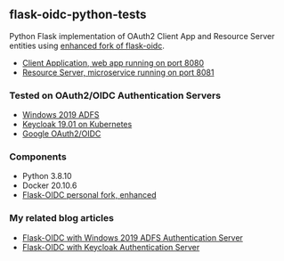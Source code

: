 ## flask-oidc-python-tests

Python Flask implementation of OAuth2 Client App and Resource Server entities using [enhanced fork of flask-oidc](https://github.com/fabianlee/flask-oidc).

* [Client Application, web app running on port 8080](client-app/README.md)
* [Resource Server, microservice running on port 8081](resource-server/README.md)

### Tested on OAuth2/OIDC Authentication Servers

* [Windows 2019 ADFS](https://fabianlee.org/2022/08/22/microsoft-configuring-an-application-group-for-oauth2-oidc-on-adfs-2019/)
* [Keycloak 19.01 on Kubernetes](https://fabianlee.org/2022/09/06/python-flask-oidc-protecting-client-app-and-resource-server-using-windows-2019-adfs/)
* [Google OAuth2/OIDC](https://fabianlee.org/2022/09/13/oauth2-configuring-google-for-oauth2-oidc/)

### Components

* Python 3.8.10
* Docker 20.10.6
* [Flask-OIDC personal fork, enhanced](https://github.com/fabianlee/flask-oidc)

### My related blog articles

* [Flask-OIDC with Windows 2019 ADFS Authentication Server](https://fabianlee.org/2022/09/06/python-flask-oidc-protecting-client-app-and-resource-server-using-windows-2019-adfs/)
* [Flask-OIDC with Keycloak Authentication Server](https://fabianlee.org/2022/09/06/python-flask-oidc-protecting-client-app-and-resource-server-using-windows-2019-adfs/)



